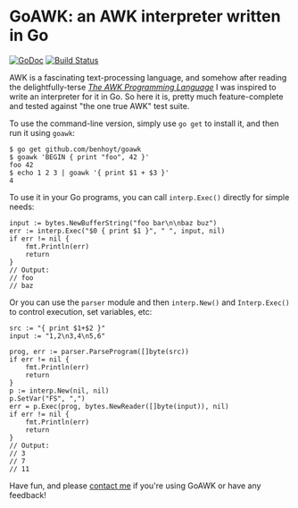 # GoAWK: an AWK interpreter written in Go

[![GoDoc](https://godoc.org/github.com/benhoyt/goawk?status.png)](https://godoc.org/github.com/benhoyt/goawk)
[![Build Status](https://travis-ci.org/benhoyt/goawk.svg)](https://travis-ci.org/benhoyt/goawk)

AWK is a fascinating text-processing language, and somehow after reading the delightfully-terse [*The AWK Programming Language*](https://ia802309.us.archive.org/25/items/pdfy-MgN0H1joIoDVoIC7/The_AWK_Programming_Language.pdf) I was inspired to write an interpreter for it in Go. So here it is, pretty much feature-complete and tested against "the one true AWK" test suite.

<!-- [**Read more about how it works and performs here.**](TODO) -->

To use the command-line version, simply use `go get` to install it, and then run it using `goawk`:

    $ go get github.com/benhoyt/goawk
    $ goawk 'BEGIN { print "foo", 42 }'
    foo 42
    $ echo 1 2 3 | goawk '{ print $1 + $3 }'
    4

To use it in your Go programs, you can call `interp.Exec()` directly for simple needs:

    input := bytes.NewBufferString("foo bar\n\nbaz buz")
    err := interp.Exec("$0 { print $1 }", " ", input, nil)
    if err != nil {
        fmt.Println(err)
        return
    }
    // Output:
    // foo
    // baz

Or you can use the `parser` module and then `interp.New()` and `Interp.Exec()` to control execution, set variables, etc:

    src := "{ print $1+$2 }"
    input := "1,2\n3,4\n5,6"

    prog, err := parser.ParseProgram([]byte(src))
    if err != nil {
        fmt.Println(err)
        return
    }
    p := interp.New(nil, nil)
    p.SetVar("FS", ",")
    err = p.Exec(prog, bytes.NewReader([]byte(input)), nil)
    if err != nil {
        fmt.Println(err)
        return
    }
    // Output:
    // 3
    // 7
    // 11

Have fun, and please [contact me](https://benhoyt.com/) if you're using GoAWK or have any feedback!
